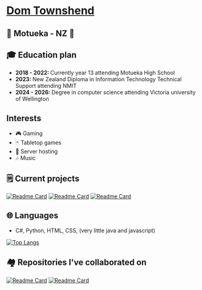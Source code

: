 <a href="https://dtownshend.com"><h1> Dom Townshend </h1></a>

<h2> 📍 Motueka - NZ 📍 </h2>

<h2> 🎓 Education plan </h2>
<ul>
<li> <strong> 2018 - 2022: </strong> Currently year 13 attending Motueka High School </li>
<li> <strong> 2023: </strong> New Zealand Diploma in Information Technology Technical Support attending NMIT </li>
<li> <strong> 2024 - 2026: </strong> Degree in computer science attending Victoria university of Wellington </li> 
</ul>

<h2> Interests </h2>
<ul>
<li> 🎮 Gaming </li>
<li> 🃏 Tabletop games </li>
<li> 💽 Server hosting </li>
<li> 🎶 Music </li>
</ul>

<h2> 🗒️ Current projects </h2>

[![Readme Card](https://github-readme-stats.vercel.app/api/pin/?username=domitron123&repo=mcskyscape-website&theme=github_dark)](https://github.com/domitron123/mcskyscape-website)
[![Readme Card](https://github-readme-stats.vercel.app/api/pin/?username=domitron123&repo=PasswordGenerator&theme=github_dark)](https://github.com/domitron123/PasswordGenerator)
[![Readme Card](https://github-readme-stats.vercel.app/api/pin/?username=domitron123&repo=dtownshend.com&theme=github_dark)](https://github.com/domitron123/dtownshend.com)

<h2> 🌐 Languages </h2> 
<ul>
<li> C#, Python, HTML, CSS, (very little java and javascript)</li>
</ul>

[![Top Langs](https://github-readme-stats.vercel.app/api/top-langs/?username=domitron123&theme=github_dark&layout=compact)](https://dtownshend.com)

<h2> 🏘️ Repositories I've collaborated on </h2>

[![Readme Card](https://github-readme-stats.vercel.app/api/pin/?username=wzern&repo=12DGT-Maths-Game&theme=github_dark)](https://github.com/wzern/12DGT-Maths-Game)
[![Readme Card](https://github-readme-stats.vercel.app/api/pin/?username=wzern&repo=Retribution&theme=github_dark)](https://github.com/wzern/Retribution)
